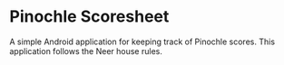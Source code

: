 Pinochle Scoresheet
===================

A simple Android application for keeping track of Pinochle scores. This application follows the Neer house rules.
